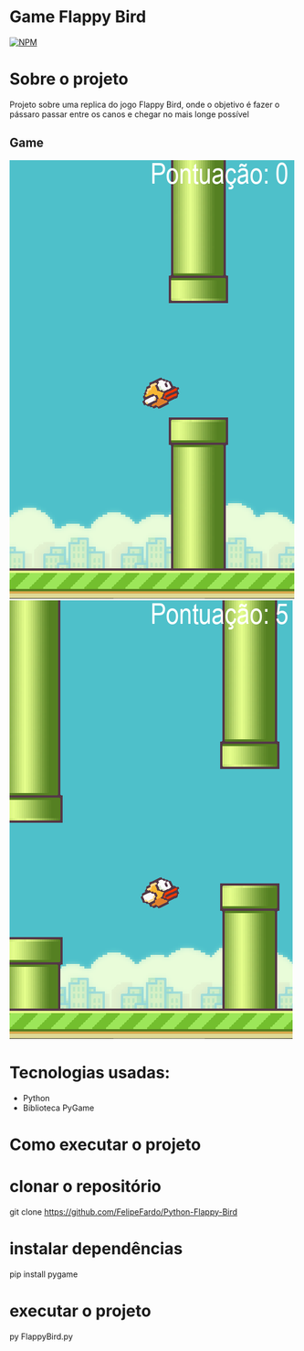 # Game Flappy Bird
[![NPM](https://img.shields.io/npm/l/react)](https://github.com/devsuperior/sds1-wmazoni/blob/master/LICENSE)


# Sobre o projeto
Projeto sobre uma replica do jogo Flappy Bird, onde o objetivo é fazer o pássaro passar entre os canos e chegar no mais longe possível

## Game
![Game score 0](https://github.com/FelipeFardo/Assets/blob/main/Python-Flappy-Bird/Screenshot_1.png)
![Game score 5](https://github.com/FelipeFardo/Assets/blob/main/Python-Flappy-Bird/Screenshot_2.png)

# Tecnologias usadas:
- Python
- Biblioteca PyGame

# Como executar o projeto

# clonar o repositório
git clone https://github.com/FelipeFardo/Python-Flappy-Bird

# instalar dependências
pip install pygame

# executar o projeto
py FlappyBird.py
